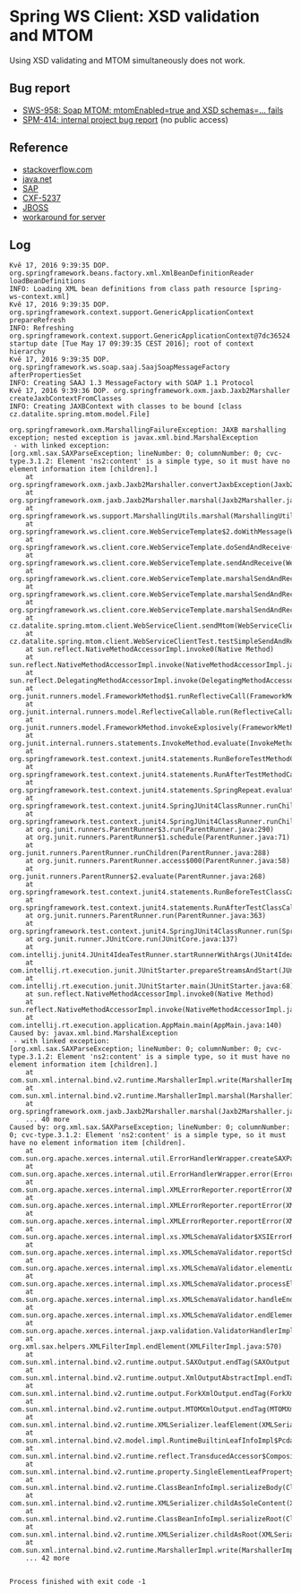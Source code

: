 # Spring WS Client: XSD validation and MTOM

Using XSD validating and MTOM simultaneously does not work.

## Bug report
* [SWS-958: Soap MTOM: mtomEnabled=true and XSD schemas=... fails](https://jira.spring.io/browse/SWS-958)
* [SPM-414: internal project bug report](http://jira.datalite.cz/browse/SPM-414) (no public access)

## Reference

* [stackoverflow.com](http://stackoverflow.com/questions/11361689/java-xml-validation-and-mtom)
* [java.net](https://java.net/projects/jax-ws/lists/users/archive/2007-06/message/41)
* [SAP](https://scn.sap.com/thread/3204185)
* [CXF-5237](https://issues.apache.org/jira/browse/CXF-5237)
* [JBOSS](https://issues.jboss.org/browse/JBPAPP-10859)
* [workaround for server](http://forum.spring.io/forum/spring-projects/web-services/31684-mtom-and-xml-validation)

## Log
    Kvě 17, 2016 9:39:35 DOP. org.springframework.beans.factory.xml.XmlBeanDefinitionReader loadBeanDefinitions
    INFO: Loading XML bean definitions from class path resource [spring-ws-context.xml]
    Kvě 17, 2016 9:39:35 DOP. org.springframework.context.support.GenericApplicationContext prepareRefresh
    INFO: Refreshing org.springframework.context.support.GenericApplicationContext@7dc36524: startup date [Tue May 17 09:39:35 CEST 2016]; root of context hierarchy
    Kvě 17, 2016 9:39:35 DOP. org.springframework.ws.soap.saaj.SaajSoapMessageFactory afterPropertiesSet
    INFO: Creating SAAJ 1.3 MessageFactory with SOAP 1.1 Protocol
    Kvě 17, 2016 9:39:36 DOP. org.springframework.oxm.jaxb.Jaxb2Marshaller createJaxbContextFromClasses
    INFO: Creating JAXBContext with classes to be bound [class cz.datalite.spring.mtom.model.File]
    
    org.springframework.oxm.MarshallingFailureException: JAXB marshalling exception; nested exception is javax.xml.bind.MarshalException
     - with linked exception:
    [org.xml.sax.SAXParseException; lineNumber: 0; columnNumber: 0; cvc-type.3.1.2: Element 'ns2:content' is a simple type, so it must have no element information item [children].]
        at org.springframework.oxm.jaxb.Jaxb2Marshaller.convertJaxbException(Jaxb2Marshaller.java:881)
        at org.springframework.oxm.jaxb.Jaxb2Marshaller.marshal(Jaxb2Marshaller.java:666)
        at org.springframework.ws.support.MarshallingUtils.marshal(MarshallingUtils.java:81)
        at org.springframework.ws.client.core.WebServiceTemplate$2.doWithMessage(WebServiceTemplate.java:399)
        at org.springframework.ws.client.core.WebServiceTemplate.doSendAndReceive(WebServiceTemplate.java:590)
        at org.springframework.ws.client.core.WebServiceTemplate.sendAndReceive(WebServiceTemplate.java:555)
        at org.springframework.ws.client.core.WebServiceTemplate.marshalSendAndReceive(WebServiceTemplate.java:390)
        at org.springframework.ws.client.core.WebServiceTemplate.marshalSendAndReceive(WebServiceTemplate.java:383)
        at org.springframework.ws.client.core.WebServiceTemplate.marshalSendAndReceive(WebServiceTemplate.java:373)
        at cz.datalite.spring.mtom.client.WebServiceClient.sendMtom(WebServiceClient.java:24)
        at cz.datalite.spring.mtom.client.WebServiceClientTest.testSimpleSendAndReceive(WebServiceClientTest.java:21)
        at sun.reflect.NativeMethodAccessorImpl.invoke0(Native Method)
        at sun.reflect.NativeMethodAccessorImpl.invoke(NativeMethodAccessorImpl.java:62)
        at sun.reflect.DelegatingMethodAccessorImpl.invoke(DelegatingMethodAccessorImpl.java:43)
        at org.junit.runners.model.FrameworkMethod$1.runReflectiveCall(FrameworkMethod.java:50)
        at org.junit.internal.runners.model.ReflectiveCallable.run(ReflectiveCallable.java:12)
        at org.junit.runners.model.FrameworkMethod.invokeExplosively(FrameworkMethod.java:47)
        at org.junit.internal.runners.statements.InvokeMethod.evaluate(InvokeMethod.java:17)
        at org.springframework.test.context.junit4.statements.RunBeforeTestMethodCallbacks.evaluate(RunBeforeTestMethodCallbacks.java:74)
        at org.springframework.test.context.junit4.statements.RunAfterTestMethodCallbacks.evaluate(RunAfterTestMethodCallbacks.java:83)
        at org.springframework.test.context.junit4.statements.SpringRepeat.evaluate(SpringRepeat.java:72)
        at org.springframework.test.context.junit4.SpringJUnit4ClassRunner.runChild(SpringJUnit4ClassRunner.java:231)
        at org.springframework.test.context.junit4.SpringJUnit4ClassRunner.runChild(SpringJUnit4ClassRunner.java:88)
        at org.junit.runners.ParentRunner$3.run(ParentRunner.java:290)
        at org.junit.runners.ParentRunner$1.schedule(ParentRunner.java:71)
        at org.junit.runners.ParentRunner.runChildren(ParentRunner.java:288)
        at org.junit.runners.ParentRunner.access$000(ParentRunner.java:58)
        at org.junit.runners.ParentRunner$2.evaluate(ParentRunner.java:268)
        at org.springframework.test.context.junit4.statements.RunBeforeTestClassCallbacks.evaluate(RunBeforeTestClassCallbacks.java:61)
        at org.springframework.test.context.junit4.statements.RunAfterTestClassCallbacks.evaluate(RunAfterTestClassCallbacks.java:71)
        at org.junit.runners.ParentRunner.run(ParentRunner.java:363)
        at org.springframework.test.context.junit4.SpringJUnit4ClassRunner.run(SpringJUnit4ClassRunner.java:174)
        at org.junit.runner.JUnitCore.run(JUnitCore.java:137)
        at com.intellij.junit4.JUnit4IdeaTestRunner.startRunnerWithArgs(JUnit4IdeaTestRunner.java:78)
        at com.intellij.rt.execution.junit.JUnitStarter.prepareStreamsAndStart(JUnitStarter.java:212)
        at com.intellij.rt.execution.junit.JUnitStarter.main(JUnitStarter.java:68)
        at sun.reflect.NativeMethodAccessorImpl.invoke0(Native Method)
        at sun.reflect.NativeMethodAccessorImpl.invoke(NativeMethodAccessorImpl.java:62)
        at com.intellij.rt.execution.application.AppMain.main(AppMain.java:140)
    Caused by: javax.xml.bind.MarshalException
     - with linked exception:
    [org.xml.sax.SAXParseException; lineNumber: 0; columnNumber: 0; cvc-type.3.1.2: Element 'ns2:content' is a simple type, so it must have no element information item [children].]
        at com.sun.xml.internal.bind.v2.runtime.MarshallerImpl.write(MarshallerImpl.java:311)
        at com.sun.xml.internal.bind.v2.runtime.MarshallerImpl.marshal(MarshallerImpl.java:236)
        at org.springframework.oxm.jaxb.Jaxb2Marshaller.marshal(Jaxb2Marshaller.java:662)
        ... 40 more
    Caused by: org.xml.sax.SAXParseException; lineNumber: 0; columnNumber: 0; cvc-type.3.1.2: Element 'ns2:content' is a simple type, so it must have no element information item [children].
        at com.sun.org.apache.xerces.internal.util.ErrorHandlerWrapper.createSAXParseException(ErrorHandlerWrapper.java:203)
        at com.sun.org.apache.xerces.internal.util.ErrorHandlerWrapper.error(ErrorHandlerWrapper.java:134)
        at com.sun.org.apache.xerces.internal.impl.XMLErrorReporter.reportError(XMLErrorReporter.java:396)
        at com.sun.org.apache.xerces.internal.impl.XMLErrorReporter.reportError(XMLErrorReporter.java:327)
        at com.sun.org.apache.xerces.internal.impl.XMLErrorReporter.reportError(XMLErrorReporter.java:284)
        at com.sun.org.apache.xerces.internal.impl.xs.XMLSchemaValidator$XSIErrorReporter.reportError(XMLSchemaValidator.java:452)
        at com.sun.org.apache.xerces.internal.impl.xs.XMLSchemaValidator.reportSchemaError(XMLSchemaValidator.java:3230)
        at com.sun.org.apache.xerces.internal.impl.xs.XMLSchemaValidator.elementLocallyValidType(XMLSchemaValidator.java:3135)
        at com.sun.org.apache.xerces.internal.impl.xs.XMLSchemaValidator.processElementContent(XMLSchemaValidator.java:3055)
        at com.sun.org.apache.xerces.internal.impl.xs.XMLSchemaValidator.handleEndElement(XMLSchemaValidator.java:2134)
        at com.sun.org.apache.xerces.internal.impl.xs.XMLSchemaValidator.endElement(XMLSchemaValidator.java:853)
        at com.sun.org.apache.xerces.internal.jaxp.validation.ValidatorHandlerImpl.endElement(ValidatorHandlerImpl.java:584)
        at org.xml.sax.helpers.XMLFilterImpl.endElement(XMLFilterImpl.java:570)
        at com.sun.xml.internal.bind.v2.runtime.output.SAXOutput.endTag(SAXOutput.java:117)
        at com.sun.xml.internal.bind.v2.runtime.output.XmlOutputAbstractImpl.endTag(XmlOutputAbstractImpl.java:109)
        at com.sun.xml.internal.bind.v2.runtime.output.ForkXmlOutput.endTag(ForkXmlOutput.java:76)
        at com.sun.xml.internal.bind.v2.runtime.output.MTOMXmlOutput.endTag(MTOMXmlOutput.java:94)
        at com.sun.xml.internal.bind.v2.runtime.XMLSerializer.leafElement(XMLSerializer.java:342)
        at com.sun.xml.internal.bind.v2.model.impl.RuntimeBuiltinLeafInfoImpl$PcdataImpl.writeLeafElement(RuntimeBuiltinLeafInfoImpl.java:171)
        at com.sun.xml.internal.bind.v2.runtime.reflect.TransducedAccessor$CompositeTransducedAccessorImpl.writeLeafElement(TransducedAccessor.java:239)
        at com.sun.xml.internal.bind.v2.runtime.property.SingleElementLeafProperty.serializeBody(SingleElementLeafProperty.java:115)
        at com.sun.xml.internal.bind.v2.runtime.ClassBeanInfoImpl.serializeBody(ClassBeanInfoImpl.java:345)
        at com.sun.xml.internal.bind.v2.runtime.XMLSerializer.childAsSoleContent(XMLSerializer.java:578)
        at com.sun.xml.internal.bind.v2.runtime.ClassBeanInfoImpl.serializeRoot(ClassBeanInfoImpl.java:326)
        at com.sun.xml.internal.bind.v2.runtime.XMLSerializer.childAsRoot(XMLSerializer.java:479)
        at com.sun.xml.internal.bind.v2.runtime.MarshallerImpl.write(MarshallerImpl.java:308)
        ... 42 more
    
    
    Process finished with exit code -1
